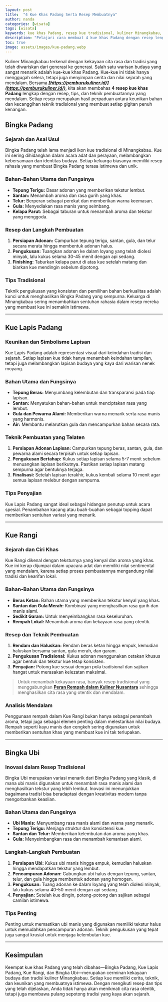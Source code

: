 ```yaml
---
layout: post
title:  "4 Kue Khas Padang Serta Resep Membuatnya"
author: nanda
categories: [wisata]
tags: [wisata]
keywords: kue khas Padang, resep kue tradisional, kuliner Minangkabau, rempah dalam kuliner
description: "Pelajari cara membuat 4 kue khas Padang dengan resep lengkap dan pembahasan mendalam, serta eksplorasi peran rempah dalam kuliner Nusantara"
toc: true
image: assets/images/kue-padang.webp
---
```


Kuliner Minangkabau terkenal dengan kekayaan cita rasa dan tradisi yang telah diwariskan dari generasi ke generasi. Salah satu warisan budaya yang sangat menarik adalah kue-kue khas Padang. Kue-kue ini tidak hanya menggugah selera, tetapi juga menyimpan cerita dan nilai sejarah yang mendalam. Bersama ***[https://pemburukuliner.id/](https://pemburukuliner.id/)***, kita akan membahas **4 resep kue khas Padang** lengkap dengan resep, tips, dan teknik pembuatannya yang mendalam. Setiap resep merupakan hasil perpaduan antara keunikan bahan dan kecanggihan teknik tradisional yang membuat setiap gigitan penuh kenangan.

## Bingka Padang

### Sejarah dan Asal Usul
Bingka Padang telah lama menjadi ikon kue tradisional di Minangkabau. Kue ini sering dihidangkan dalam acara adat dan perayaan, melambangkan kebersamaan dan identitas budaya. Setiap keluarga biasanya memiliki resep rahasia yang membuat Bingka Padang terasa istimewa dan unik.

### Bahan-Bahan Utama dan Fungsinya
- **Tepung Terigu:** Dasar adonan yang memberikan tekstur lembut.
- **Santan:** Menambah aroma dan rasa gurih yang khas.
- **Telur:** Berperan sebagai perekat dan memberikan warna keemasan.
- **Gula:** Menyediakan rasa manis yang seimbang.
- **Kelapa Parut:** Sebagai taburan untuk menambah aroma dan tekstur yang menggoda.

### Resep dan Langkah Pembuatan
1. **Persiapan Adonan:** Campurkan tepung terigu, santan, gula, dan telur secara merata hingga membentuk adonan halus.
2. **Pengukusan:** Tuangkan adonan ke dalam loyang yang telah diolesi minyak, lalu kukus selama 30-45 menit dengan api sedang.
3. **Finishing:** Taburkan kelapa parut di atas kue setelah matang dan biarkan kue mendingin sebelum dipotong.

### Tips Tradisional
Teknik pengukusan yang konsisten dan pemilihan bahan berkualitas adalah kunci untuk menghasilkan Bingka Padang yang sempurna. Keluarga di Minangkabau sering menambahkan sentuhan rahasia dalam resep mereka yang membuat kue ini semakin istimewa.

---

## Kue Lapis Padang

### Keunikan dan Simbolisme Lapisan
Kue Lapis Padang adalah representasi visual dari keindahan tradisi dan sejarah. Setiap lapisan kue tidak hanya menambah keindahan tampilan, tetapi juga melambangkan lapisan budaya yang kaya dari warisan nenek moyang.

### Bahan Utama dan Fungsinya
- **Tepung Beras:** Menyumbang kelembutan dan transparansi pada tiap lapisan.
- **Santan:** Menyatukan bahan-bahan untuk menciptakan rasa yang lembut.
- **Gula dan Pewarna Alami:** Memberikan warna menarik serta rasa manis yang harmonis.
- **Air:** Membantu melarutkan gula dan mencampurkan bahan secara rata.

### Teknik Pembuatan yang Telaten
1. **Persiapan Adonan Lapisan:** Campurkan tepung beras, santan, gula, dan pewarna alami secara terpisah untuk setiap lapisan.
2. **Pengukusan Bertahap:** Kukus setiap lapisan selama 5-7 menit sebelum menuangkan lapisan berikutnya. Pastikan setiap lapisan matang sempurna agar bentuknya terjaga.
3. **Finalisasi:** Setelah lapisan terakhir, kukus kembali selama 10 menit agar semua lapisan melebur dengan sempurna.

### Tips Penyajian
Kue Lapis Padang sangat ideal sebagai hidangan penutup untuk acara spesial. Penambahan kacang atau buah-buahan sebagai topping dapat memberikan sentuhan variasi yang menarik.

---

## Kue Rangi

### Sejarah dan Ciri Khas
Kue Rangi dikenal dengan teksturnya yang kenyal dan aroma yang khas. Kue ini kerap dijumpai dalam upacara adat dan memiliki nilai sentimental yang mendalam, karena setiap proses pembuatannya mengandung nilai tradisi dan kearifan lokal.

### Bahan-Bahan Utama dan Fungsinya
- **Beras Ketan:** Bahan utama yang memberikan tekstur kenyal yang khas.
- **Santan dan Gula Merah:** Kombinasi yang menghasilkan rasa gurih dan manis alami.
- **Sedikit Garam:** Untuk menyeimbangkan rasa keseluruhan.
- **Rempah Lokal:** Menambah aroma dan kekayaan rasa yang otentik.

### Resep dan Teknik Pembuatan
1. **Rendam dan Haluskan:** Rendam beras ketan hingga empuk, kemudian haluskan bersama santan, gula merah, dan garam.
2. **Pengukusan Tradisional:** Kukus adonan menggunakan cetakan khusus agar bentuk dan tekstur kue tetap konsisten.
3. **Penyajian:** Potong kue sesuai dengan pola tradisional dan sajikan hangat untuk merasakan kelezatan maksimal.

> Untuk menambah kekayaan rasa, banyak resep tradisional yang menggabungkan **[Peran Rempah dalam Kuliner Nusantara](https://pemburukuliner.id/informasi/peran-rempah-dalam-kuliner-nusantara/)** sehingga menghasilkan cita rasa yang otentik dan mendalam.

### Analisis Mendalam
Penggunaan rempah dalam Kue Rangi bukan hanya sebagai penambah aroma, tetapi juga sebagai elemen penting dalam melestarikan nilai budaya. Rempah seperti kayu manis dan cengkeh sering digunakan untuk memberikan sentuhan khas yang membuat kue ini tak terlupakan.

---

## Bingka Ubi

### Inovasi dalam Resep Tradisional
Bingka Ubi merupakan variasi menarik dari Bingka Padang yang klasik, di mana ubi manis digunakan untuk menambah rasa manis alami dan menghasilkan tekstur yang lebih lembut. Inovasi ini menunjukkan bagaimana tradisi bisa beradaptasi dengan kreativitas modern tanpa mengorbankan keaslian.

### Bahan Utama dan Fungsinya
- **Ubi Manis:** Menyumbang rasa manis alami dan warna yang menarik.
- **Tepung Terigu:** Menjaga struktur dan konsistensi kue.
- **Santan dan Telur:** Memberikan kelembutan dan aroma yang khas.
- **Gula:** Menyeimbangkan rasa dan menambah kemanisan alami.

### Langkah-Langkah Pembuatan
1. **Persiapan Ubi:** Kukus ubi manis hingga empuk, kemudian haluskan hingga mendapatkan tekstur yang lembut.
2. **Pencampuran Adonan:** Gabungkan ubi halus dengan tepung, santan, telur, dan gula hingga membentuk adonan yang homogen.
3. **Pengukusan:** Tuang adonan ke dalam loyang yang telah diolesi minyak, lalu kukus selama 40-50 menit dengan api sedang.
4. **Penyajian:** Setelah kue dingin, potong-potong dan sajikan sebagai camilan istimewa.

### Tips Penting
Penting untuk memastikan ubi manis yang digunakan memiliki tekstur halus untuk memudahkan pencampuran adonan. Teknik pengukusan yang tepat juga sangat krusial untuk menjaga kelembutan kue.

---

## Kesimpulan

Keempat kue khas Padang yang telah dibahas—Bingka Padang, Kue Lapis Padang, Kue Rangi, dan Bingka Ubi—merupakan cerminan kekayaan budaya dan tradisi kuliner Minangkabau. Setiap kue memiliki cerita, teknik, dan keunikan yang membuatnya istimewa. Dengan mengikuti resep dan tips yang telah dijelaskan, Anda tidak hanya akan menikmati cita rasa otentik, tetapi juga membawa pulang sepotong tradisi yang kaya akan sejarah.


